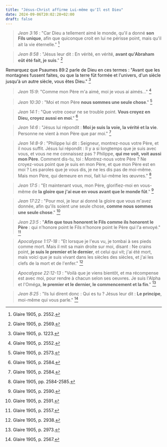 ```yaml
---
title: "Jésus-Christ affirme Lui-même qu'Il est Dieu"
date: 2024-09-06T20:02:28+02:00
draft: false
---
```



> *Jean 3:16* : "Car Dieu a tellement aimé le monde, qu'il a donné **son Fils unique**, afin que quiconque croit en lui ne périsse point, mais qu'il ait la vie éternelle." [^1]

[^1]: Glaire 1905, p. 2552.

> *Jean 8:58* : "Jésus leur dit : En vérité, en vérité, **avant qu'Abraham eût été fait, je suis**." [^2]

[^2]: Glaire 1905, p. 2569.

Remarquez que Psaumes 89:2 parle de Dieu en ces termes : "Avant que les montagnes fussent faites, ou que la terre fût formée et l'univers, d'un siècle jusqu'à un autre siècle, vous êtes Dieu." [^3]

[^3]: Glaire 1905, p. 1223.

> *Jean 15:9*: "Comme mon Père m'a aimé, moi je vous ai aimés..." [^1]

[^1]: Glaire 1905.

> *Jean 10:30* :  "Moi et mon Père **nous sommes une seule chose**." [^4]

[^4]: Glaire 1905, p. 2573.

> *Jean 14:1* : "Que votre coeur ne se trouble point. **Vous croyez en Dieu, croyez aussi en moi**." [^5]

[^5]: Glaire 1905, p. 2584.

> *Jean 14:6* : "Jésus lui répondit : **Moi je suis la voie, la vérité et la vie**. Personne ne vient à mon Père que par moi." [^6]

[^6]: Glaire 1905, p. 2584.

> *Jean 14:8-9* : "Philippe lui dit : Seigneur, montrez-nous votre Père, et il nous suffit. Jésus lui répondit : Il y a si longtemps que je suis avec vous, et vous ne me connaissez pas ? Philippe, **qui me voit, voit aussi mon Père**. Comment dis-tu, toi : Montrez-nous votre Père ? Ne croyez-vous point que je suis en mon Père, et que mon Père est en moi ? Les paroles que je vous dis, je ne les dis pas de moi-même. Mais mon Père, qui demeure en moi, fait lui-même les œuvres." [^7]

[^7]: Glaire 1905, pp. 2584-2585.

> *Jean 17:5* : "Et maintenant vous, mon Père, glorifiez-moi en vous-même de **la gloire que j'ai eue en vous avant que le monde fût**." [^8]

[^8]: Glaire 1905, p. 2590.

> *Jean 17:22* : "Pour moi, je leur ai donné la gloire que vous m'avez donnée, afin qu'ils soient une seule chose, **comme nous sommes une seule chose**." [^9]

[^9]: Glaire 1905, p. 2591.

> *Jean 23:5* : "**Afin que tous honorent le Fils comme ils honorent le Père** : qui n'honore point le Fils n'honore point le Père qui l'a envoyé." [^10]

[^10]: Glaire 1905, p. 2557.

> *Apocalypse 1:17-18* : "Et lorsque je l'eus vu, je tombai à ses pieds comme mort. Mais il mit sa main droite sur moi, disant : Ne crains point, **je suis le premier et le dernier**, et celui qui vit; j'ai été mort, mais voici que je suis vivant dans les siècles des siècles, et j'ai les clefs de la mort et de l'enfer." [^11]

[^11]: Glaire 1905, p. 2938.

> *Apocalypse 22:12-13* : "Voilà que je viens bientôt, et ma récompense est avec moi, pour rendre à chacun selon ses oeuvres. Je suis l'Alpha et l'Oméga, **le premier et le dernier, le commencement et la fin**." [^12]

[^12]: Glaire 1905, p. 2973.

> *Jean 8:25* : "Ils lui dirent donc : Qui es tu ? Jésus leur dit : **Le principe**, moi-même qui vous parle." [^13]

[^13]: Glaire 1905, p. 2567.
